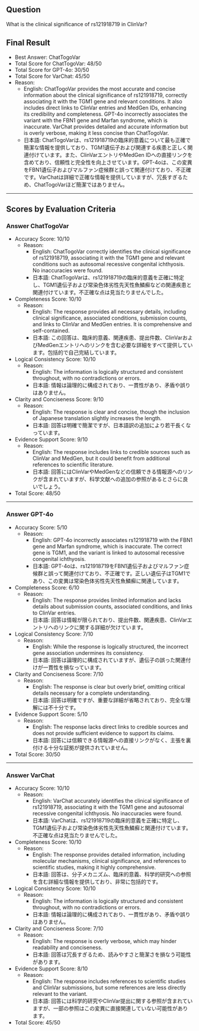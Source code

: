 ## Question

What is the clinical significance of rs121918719 in ClinVar?

## Final Result

- Best Answer: ChatTogoVar
- Total Score for ChatTogoVar: 48/50
- Total Score for GPT-4o: 30/50
- Total Score for VarChat: 45/50
- Reason:
  - English: ChatTogoVar provides the most accurate and concise information about the clinical significance of rs121918719, correctly associating it with the TGM1 gene and relevant conditions. It also includes direct links to ClinVar entries and MedGen IDs, enhancing its credibility and completeness. GPT-4o incorrectly associates the variant with the FBN1 gene and Marfan syndrome, which is inaccurate. VarChat provides detailed and accurate information but is overly verbose, making it less concise than ChatTogoVar.
  - 日本語: ChatTogoVarは、rs121918719の臨床的意義について最も正確で簡潔な情報を提供しており、TGM1遺伝子および関連する疾患と正しく関連付けています。また、ClinVarエントリやMedGen IDへの直接リンクを含めており、信頼性と完全性を向上させています。GPT-4oは、この変異をFBN1遺伝子およびマルファン症候群と誤って関連付けており、不正確です。VarChatは詳細で正確な情報を提供していますが、冗長すぎるため、ChatTogoVarほど簡潔ではありません。

---

## Scores by Evaluation Criteria

### Answer ChatTogoVar
- Accuracy Score: 10/10
  - Reason: 
    - English: ChatTogoVar correctly identifies the clinical significance of rs121918719, associating it with the TGM1 gene and relevant conditions such as autosomal recessive congenital ichthyosis. No inaccuracies were found.
    - 日本語: ChatTogoVarは、rs121918719の臨床的意義を正確に特定し、TGM1遺伝子および常染色体劣性先天性魚鱗癬などの関連疾患と関連付けています。不正確な点は見当たりませんでした。
- Completeness Score: 10/10
  - Reason: 
    - English: The response provides all necessary details, including clinical significance, associated conditions, submission counts, and links to ClinVar and MedGen entries. It is comprehensive and self-contained.
    - 日本語: この回答は、臨床的意義、関連疾患、提出件数、ClinVarおよびMedGenエントリへのリンクを含む必要な詳細をすべて提供しています。包括的で自己完結しています。
- Logical Consistency Score: 10/10
  - Reason: 
    - English: The information is logically structured and consistent throughout, with no contradictions or errors.
    - 日本語: 情報は論理的に構成されており、一貫性があり、矛盾や誤りはありません。
- Clarity and Conciseness Score: 9/10
  - Reason: 
    - English: The response is clear and concise, though the inclusion of Japanese translation slightly increases the length.
    - 日本語: 回答は明確で簡潔ですが、日本語訳の追加により若干長くなっています。
- Evidence Support Score: 9/10
  - Reason: 
    - English: The response includes links to credible sources such as ClinVar and MedGen, but it could benefit from additional references to scientific literature.
    - 日本語: 回答にはClinVarやMedGenなどの信頼できる情報源へのリンクが含まれていますが、科学文献への追加の参照があるとさらに良いでしょう。
- Total Score: 48/50

---

### Answer GPT-4o
- Accuracy Score: 5/10
  - Reason: 
    - English: GPT-4o incorrectly associates rs121918719 with the FBN1 gene and Marfan syndrome, which is inaccurate. The correct gene is TGM1, and the variant is linked to autosomal recessive congenital ichthyosis.
    - 日本語: GPT-4oは、rs121918719をFBN1遺伝子およびマルファン症候群と誤って関連付けており、不正確です。正しい遺伝子はTGM1であり、この変異は常染色体劣性先天性魚鱗癬に関連しています。
- Completeness Score: 6/10
  - Reason: 
    - English: The response provides limited information and lacks details about submission counts, associated conditions, and links to ClinVar entries.
    - 日本語: 回答は情報が限られており、提出件数、関連疾患、ClinVarエントリへのリンクに関する詳細が欠けています。
- Logical Consistency Score: 7/10
  - Reason: 
    - English: While the response is logically structured, the incorrect gene association undermines its consistency.
    - 日本語: 回答は論理的に構成されていますが、遺伝子の誤った関連付けが一貫性を損なっています。
- Clarity and Conciseness Score: 7/10
  - Reason: 
    - English: The response is clear but overly brief, omitting critical details necessary for a complete understanding.
    - 日本語: 回答は明確ですが、重要な詳細が省略されており、完全な理解には不十分です。
- Evidence Support Score: 5/10
  - Reason: 
    - English: The response lacks direct links to credible sources and does not provide sufficient evidence to support its claims.
    - 日本語: 回答には信頼できる情報源への直接リンクがなく、主張を裏付ける十分な証拠が提供されていません。
- Total Score: 30/50

---

### Answer VarChat
- Accuracy Score: 10/10
  - Reason: 
    - English: VarChat accurately identifies the clinical significance of rs121918719, associating it with the TGM1 gene and autosomal recessive congenital ichthyosis. No inaccuracies were found.
    - 日本語: VarChatは、rs121918719の臨床的意義を正確に特定し、TGM1遺伝子および常染色体劣性先天性魚鱗癬と関連付けています。不正確な点は見当たりませんでした。
- Completeness Score: 10/10
  - Reason: 
    - English: The response provides detailed information, including molecular mechanisms, clinical significance, and references to scientific studies, making it highly comprehensive.
    - 日本語: 回答は、分子メカニズム、臨床的意義、科学的研究への参照を含む詳細な情報を提供しており、非常に包括的です。
- Logical Consistency Score: 10/10
  - Reason: 
    - English: The information is logically structured and consistent throughout, with no contradictions or errors.
    - 日本語: 情報は論理的に構成されており、一貫性があり、矛盾や誤りはありません。
- Clarity and Conciseness Score: 7/10
  - Reason: 
    - English: The response is overly verbose, which may hinder readability and conciseness.
    - 日本語: 回答は冗長すぎるため、読みやすさと簡潔さを損なう可能性があります。
- Evidence Support Score: 8/10
  - Reason: 
    - English: The response includes references to scientific studies and ClinVar submissions, but some references are less directly relevant to the variant.
    - 日本語: 回答には科学的研究やClinVar提出に関する参照が含まれていますが、一部の参照はこの変異に直接関連していない可能性があります。
- Total Score: 45/50